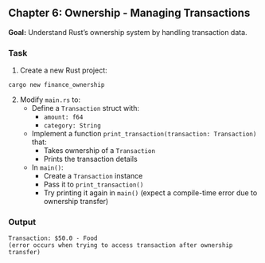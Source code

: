 ## Chapter 6: Ownership - Managing Transactions

**Goal:** Understand Rust’s ownership system by handling transaction data.

### Task
1. Create a new Rust project:
```shell
cargo new finance_ownership
```
2. Modify `main.rs` to:
   - Define a `Transaction` struct with:
      - `amount: f64`
      - `category: String`
   - Implement a function `print_transaction(transaction: Transaction)` that:
      - Takes ownership of a `Transaction`
      - Prints the transaction details
   - In `main()`:
      - Create a `Transaction` instance
      - Pass it to `print_transaction()`
      - Try printing it again in `main()` (expect a compile-time error due to ownership transfer)

### Output
```
Transaction: $50.0 - Food
(error occurs when trying to access transaction after ownership transfer)
```